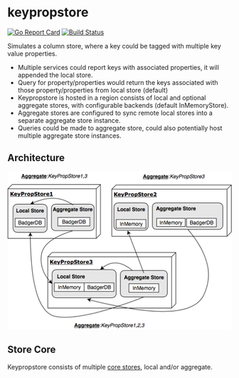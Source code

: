 # keypropstore

[![Go Report Card](https://goreportcard.com/badge/github.com/awesomenix/keypropstore)](https://goreportcard.com/report/github.com/awesomenix/keypropstore) [![Build Status](https://travis-ci.org/awesomenix/keypropstore.svg?branch=master)](https://travis-ci.org/awesomenix/keypropstore)

Simulates a column store, where a key could be tagged with multiple key value properties. 

- Multiple services could report keys with associated properties, it will appended the local store.
- Query for property/properties would return the keys associated with those property/properties from local store (default)
- Keypropstore is hosted in a region consists of local and optional aggregate stores, with configurable backends (default InMemoryStore).
- Aggregate stores are configured to sync remote local stores into a separate aggregate store instance.
- Queries could be made to aggregate store, could also potentially host multiple aggregate store instances.

## Architecture

![Architecture](Architecture.png)

## Store Core

Keypropstore consists of multiple [core stores](CORE.md), local and/or aggregate.
